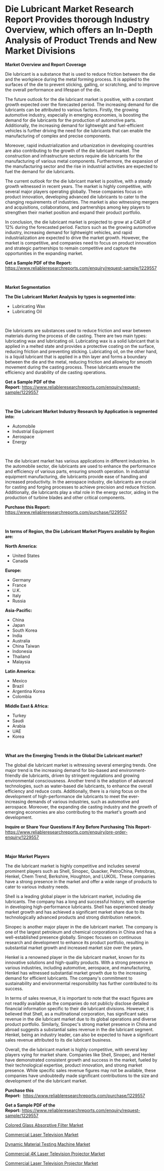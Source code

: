<p><h1>Die Lubricant Market Research Report Provides thorough Industry Overview, which offers an In-Depth Analysis of Product Trends and New Market Divisions</h1></p><p><strong>Market Overview and Report Coverage</strong></p>
<p><p>Die lubricant is a substance that is used to reduce friction between the die and the workpiece during the metal forming process. It is applied to the surfaces of the die to prevent sticking, galling, or scratching, and to improve the overall performance and lifespan of the die.</p><p>The future outlook for the die lubricant market is positive, with a constant growth expected over the forecasted period. The increasing demand for die lubricants can be attributed to various factors. Firstly, the growing automotive industry, especially in emerging economies, is boosting the demand for die lubricants for the production of automotive parts. Additionally, the increasing demand for lightweight and fuel-efficient vehicles is further driving the need for die lubricants that can enable the manufacturing of complex and precise components.</p><p>Moreover, rapid industrialization and urbanization in developing countries are also contributing to the growth of the die lubricant market. The construction and infrastructure sectors require die lubricants for the manufacturing of various metal components. Furthermore, the expansion of the manufacturing sector and the rise in industrial activities are expected to fuel the demand for die lubricants.</p><p>The current outlook for the die lubricant market is positive, with a steady growth witnessed in recent years. The market is highly competitive, with several major players operating globally. These companies focus on product innovation, developing advanced die lubricants to cater to the changing requirements of industries. The market is also witnessing mergers and acquisitions, collaborations, and partnerships among key players to strengthen their market position and expand their product portfolio.</p><p>In conclusion, the die lubricant market is projected to grow at a CAGR of 12% during the forecasted period. Factors such as the growing automotive industry, increasing demand for lightweight vehicles, and rapid industrialization are expected to drive the market growth. However, the market is competitive, and companies need to focus on product innovation and strategic partnerships to remain competitive and capture the opportunities in the expanding market.</p></p>
<p><strong>Get a Sample PDF of the Report:</strong> <a href="https://www.reliableresearchreports.com/enquiry/request-sample/1229557">https://www.reliableresearchreports.com/enquiry/request-sample/1229557</a></p>
<p>&nbsp;</p>
<p><strong>Market Segmentation</strong></p>
<p><strong>The Die Lubricant Market Analysis by types is segmented into:</strong></p>
<p><ul><li>Lubricating Wax</li><li>Lubricating Oil</li></ul></p>
<p>&nbsp;</p>
<p><p>Die lubricants are substances used to reduce friction and wear between materials during the process of die casting. There are two main types: lubricating wax and lubricating oil. Lubricating wax is a solid lubricant that is applied in a melted state and provides a protective coating on the surface, reducing friction and preventing sticking. Lubricating oil, on the other hand, is a liquid lubricant that is applied in a thin layer and forms a boundary between the die and the metal, reducing friction and allowing for smooth movement during the casting process. These lubricants ensure the efficiency and durability of die casting operations.</p></p>
<p><strong>Get a Sample PDF of the Report:</strong>&nbsp;<a href="https://www.reliableresearchreports.com/enquiry/request-sample/1229557">https://www.reliableresearchreports.com/enquiry/request-sample/1229557</a></p>
<p>&nbsp;</p>
<p><strong>The Die Lubricant Market Industry Research by Application is segmented into:</strong></p>
<p><ul><li>Automobile</li><li>Industrial Equipment</li><li>Aerospace</li><li>Energy</li></ul></p>
<p>&nbsp;</p>
<p><p>The die lubricant market has various applications in different industries. In the automobile sector, die lubricants are used to enhance the performance and efficiency of various parts, ensuring smooth operation. In industrial equipment manufacturing, die lubricants provide ease of handling and increased productivity. In the aerospace industry, die lubricants are crucial for casting and forging processes to achieve precision and reduce friction. Additionally, die lubricants play a vital role in the energy sector, aiding in the production of turbine blades and other critical components.</p></p>
<p><strong>Purchase this Report:</strong>&nbsp; <a href="https://www.reliableresearchreports.com/purchase/1229557">https://www.reliableresearchreports.com/purchase/1229557</a></p>
<p>&nbsp;</p>
<p><strong>In terms of Region, the Die Lubricant Market Players available by Region are:</strong></p>
<p>
    <p> <strong> North America: </strong>
        <ul>
            <li>United States</li>
            <li>Canada</li>
        </ul>
        </p> 
    <p> <strong> Europe: </strong>
        <ul>
            <li>Germany</li>
            <li>France</li>
            <li>U.K.</li>
            <li>Italy</li>
            <li>Russia</li>
        </ul>
        </p> 
    <p> <strong> Asia-Pacific: </strong>
        <ul>
            <li>China</li>
            <li>Japan</li>
            <li>South Korea</li>
            <li>India</li>
            <li>Australia</li>
            <li>China Taiwan</li>
            <li>Indonesia</li>
            <li>Thailand</li>
            <li>Malaysia</li>
        </ul>
        </p> 
    <p> <strong> Latin America: </strong>
        <ul>
            <li>Mexico</li>
            <li>Brazil</li>
            <li>Argentina Korea</li>
            <li>Colombia</li>
        </ul>
        </p> 
    <p> <strong> Middle East & Africa: </strong>
        <ul>
            <li>Turkey</li>
            <li>Saudi</li>
            <li>Arabia</li>
            <li>UAE</li>
            <li>Korea</li>
        </ul>
    </p>
    </p>
<p>&nbsp;</p>
<p><strong>What are the Emerging Trends in the Global Die Lubricant market?</strong></p>
<p><p>The global die lubricant market is witnessing several emerging trends. One major trend is the increasing demand for bio-based and environment-friendly die lubricants, driven by stringent regulations and growing environmental consciousness. Another trend is the adoption of advanced technologies, such as water-based die lubricants, to enhance the overall efficiency and reduce costs. Additionally, there is a rising focus on the development of high-performance die lubricants to meet the ever-increasing demands of various industries, such as automotive and aerospace. Moreover, the expanding die casting industry and the growth of emerging economies are also contributing to the market's growth and development.</p></p>
<p><strong>Inquire or Share Your Questions If Any Before Purchasing This Report</strong>- <a href="https://www.reliableresearchreports.com/enquiry/pre-order-enquiry/1229557">https://www.reliableresearchreports.com/enquiry/pre-order-enquiry/1229557</a></p>
<p>&nbsp;</p>
<p><strong>Major Market Players</strong></p>
<p><p>The die lubricant market is highly competitive and includes several prominent players such as Shell, Sinopec, Quacker, PetroChina, Petrobras, Henkel, Chem Trend, Berkshire, Houghton, and LUKOIL. These companies have a strong presence in the market and offer a wide range of products to cater to various industry needs.</p><p>Shell is a leading global player in the lubricant market, including die lubricants. The company has a long and successful history, with expertise in developing high-performance lubricants. Shell has experienced steady market growth and has achieved a significant market share due to its technologically advanced products and strong distribution network.</p><p>Sinopec is another major player in the die lubricant market. The company is one of the largest petroleum and chemical corporations in China and has a well-established presence globally. Sinopec focuses on continuous research and development to enhance its product portfolio, resulting in substantial market growth and increased market size over the years.</p><p>Henkel is a renowned player in the die lubricant market, known for its innovative solutions and high-quality products. With a strong presence in various industries, including automotive, aerospace, and manufacturing, Henkel has witnessed substantial market growth due to the increasing demand for efficient lubricants. The company's commitment to sustainability and environmental responsibility has further contributed to its success.</p><p>In terms of sales revenue, it is important to note that the exact figures are not readily available as the companies do not publicly disclose detailed financial information specific to their die lubricant divisions. However, it is believed that Shell, as a multinational corporation, has significant sales revenue in the die lubricant market due to its global operations and diverse product portfolio. Similarly, Sinopec's strong market presence in China and abroad suggests a substantial sales revenue in the die lubricant segment. Henkel, being an industry leader, can also be expected to have a significant sales revenue attributed to its die lubricant business.</p><p>Overall, the die lubricant market is highly competitive, with several key players vying for market share. Companies like Shell, Sinopec, and Henkel have demonstrated consistent growth and success in the market, fueled by their technological expertise, product innovation, and strong market presence. While specific sales revenue figures may not be available, these companies have undoubtedly made significant contributions to the size and development of the die lubricant market.</p></p>
<p><strong>Purchase this Report:</strong>&nbsp;&nbsp;<a href="https://www.reliableresearchreports.com/purchase/1229557">https://www.reliableresearchreports.com/purchase/1229557</a></p>
<p></p>
<p><strong>Get a Sample PDF of the Report:</strong>&nbsp;<a href="https://www.reliableresearchreports.com/enquiry/request-sample/1229557">https://www.reliableresearchreports.com/enquiry/request-sample/1229557</a></p>
<p><p><a href="https://medium.com/@saigemarvin1946/colored-glass-absorptive-filter-market-insight-market-trends-growth-forecasted-from-2023-to-2030-b72605bc9e59">Colored Glass Absorptive Filter Market</a></p><p><a href="https://medium.com/@giannicrona/commercial-laser-television-market-focuses-on-market-share-size-and-projected-forecast-till-2030-e16bfa769396">Commercial Laser Television Market</a></p><p><a href="https://medium.com/@dylangilbert65/dynamic-material-testing-machine-market-report-reveals-the-latest-trends-and-growth-opportunities-df0b67ded308">Dynamic Material Testing Machine Market</a></p><p><a href="https://medium.com/@royallittel2023/commercial-4k-laser-television-projector-market-trends-forecast-and-competitive-analysis-to-2030-4b528502d291">Commercial 4K Laser Television Projector Market</a></p><p><a href="https://medium.com/@rossiezieme2023/commercial-laser-television-projector-market-research-report-its-history-and-forecast-2023-to-2030-b84d549dbb5c">Commercial Laser Television Projector Market</a></p></p>